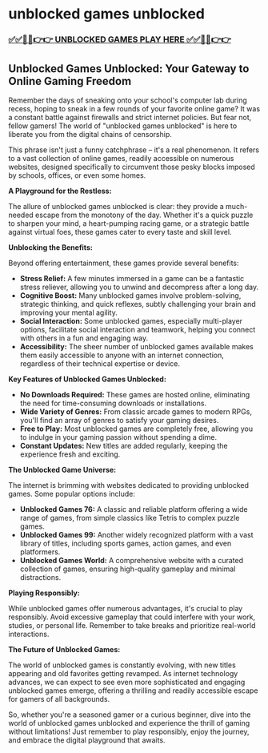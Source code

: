 # unblocked games unblocked

### [✅✅🔴🔴👉👉 UNBLOCKED GAMES PLAY HERE ✅✅🔴🔴👉👉](https://topstoryindia.com)

## Unblocked Games Unblocked: Your Gateway to Online Gaming Freedom

Remember the days of sneaking onto your school's computer lab during recess, hoping to sneak in a few rounds of your favorite online game? It was a constant battle against firewalls and strict internet policies. But fear not, fellow gamers! The world of "unblocked games unblocked" is here to liberate you from the digital chains of censorship.

This phrase isn't just a funny catchphrase – it's a real phenomenon. It refers to a vast collection of online games, readily accessible on numerous websites, designed specifically to circumvent those pesky blocks imposed by schools, offices, or even some homes. 

**A Playground for the Restless:**

The allure of unblocked games unblocked is clear: they provide a much-needed escape from the monotony of the day. Whether it's a quick puzzle to sharpen your mind, a heart-pumping racing game, or a strategic battle against virtual foes, these games cater to every taste and skill level.

**Unblocking the Benefits:**

Beyond offering entertainment, these games provide several benefits:

* **Stress Relief:** A few minutes immersed in a game can be a fantastic stress reliever, allowing you to unwind and decompress after a long day.
* **Cognitive Boost:** Many unblocked games involve problem-solving, strategic thinking, and quick reflexes, subtly challenging your brain and improving your mental agility.
* **Social Interaction:** Some unblocked games, especially multi-player options, facilitate social interaction and teamwork, helping you connect with others in a fun and engaging way.
* **Accessibility:**  The sheer number of unblocked games available makes them easily accessible to anyone with an internet connection, regardless of their technical expertise or device.

**Key Features of Unblocked Games Unblocked:**

* **No Downloads Required:**  These games are hosted online, eliminating the need for time-consuming downloads or installations.
* **Wide Variety of Genres:**  From classic arcade games to modern RPGs, you'll find an array of genres to satisfy your gaming desires.
* **Free to Play:**  Most unblocked games are completely free, allowing you to indulge in your gaming passion without spending a dime.
* **Constant Updates:**  New titles are added regularly, keeping the experience fresh and exciting.

**The Unblocked Game Universe:**

The internet is brimming with websites dedicated to providing unblocked games. Some popular options include:

* **Unblocked Games 76:** A classic and reliable platform offering a wide range of games, from simple classics like Tetris to complex puzzle games.
* **Unblocked Games 99:** Another widely recognized platform with a vast library of titles, including sports games, action games, and even platformers.
* **Unblocked Games World:**  A comprehensive website with a curated collection of games, ensuring high-quality gameplay and minimal distractions.

**Playing Responsibly:**

While unblocked games offer numerous advantages, it's crucial to play responsibly. Avoid excessive gameplay that could interfere with your work, studies, or personal life. Remember to take breaks and prioritize real-world interactions.

**The Future of Unblocked Games:**

The world of unblocked games is constantly evolving, with new titles appearing and old favorites getting revamped. As internet technology advances, we can expect to see even more sophisticated and engaging unblocked games emerge, offering a thrilling and readily accessible escape for gamers of all backgrounds.

So, whether you're a seasoned gamer or a curious beginner, dive into the world of unblocked games unblocked and experience the thrill of gaming without limitations! Just remember to play responsibly, enjoy the journey, and embrace the digital playground that awaits.